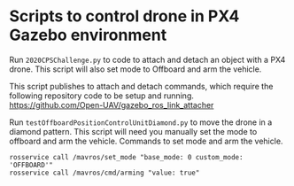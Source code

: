 # Scripts to control drone in PX4 Gazebo environment

Run `2020CPSChallenge.py` to code to attach and detach an object with a PX4 drone.
This script will also set mode to Offboard and arm the vehicle.

This script publishes to attach and detach commands, which require the following repository code to be setup and running.
https://github.com/Open-UAV/gazebo_ros_link_attacher 



Run `testOffboardPositionControlUnitDiamond.py` to move the drone in a diamond pattern.
This script will need you manually set the mode to offboard and arm the vehicle.
Commands to set mode and arm the vehicle.
```
rosservice call /mavros/set_mode "base_mode: 0 custom_mode: 'OFFBOARD'"
rosservice call /mavros/cmd/arming "value: true"
```
 	
  
